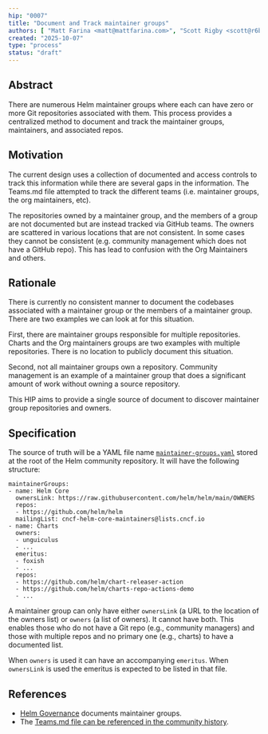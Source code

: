 ```yaml
---
hip: "0007"
title: "Document and Track maintainer groups"
authors: [ "Matt Farina <matt@mattfarina.com>", "Scott Rigby <scott@r6by.com>" ]
created: "2025-10-07"
type: "process"
status: "draft"
---
```


## Abstract

There are numerous Helm maintainer groups where each can have zero or more Git
repositories associated with them. This process provides a centralized method
to document and track the maintainer groups, maintainers, and associated repos.

## Motivation

The current design uses a collection of documented and access controls to track
this information while there are several gaps in the information. The Teams.md
file attempted to track the different teams (i.e. maintainer groups, the org
maintainers, etc).

The repositories owned by a maintainer group, and the members of a group are
not documented but are instead tracked via GitHub teams. The owners are
scattered in various locations that are not consistent. In some cases they
cannot be consistent (e.g. community management which does not have a GitHub
repo). This has lead to confusion with the Org Maintainers and others.

## Rationale

There is currently no consistent manner to document the codebases associated with
a maintainer group or the members of a maintainer group. There are two examples we can look
at for this situation.

First, there are maintainer groups responsible for multiple repositories. Charts and the
Org maintainers groups are two examples with multiple repositories.
There is no location to publicly document this situation.

Second, not all maintainer groups own a repository. Community management is an example
of a maintainer group that does a significant amount of work without owning a source
repository.

This HIP aims to provide a single source of document to discover maintainer group
repositories and owners.

## Specification

The source of truth will be a YAML file name [`maintainer-groups.yaml`](../maintainer-groups.yaml)
stored at the root of the Helm community repository. It will have the following
structure:

```
maintainerGroups:
- name: Helm Core
  ownersLink: https://raw.githubusercontent.com/helm/helm/main/OWNERS
  repos:
  - https://github.com/helm/helm
  mailingList: cncf-helm-core-maintainers@lists.cncf.io
- name: Charts
  owners:
  - unguiculus
  - ...
  emeritus:
  - foxish
  - ...
  repos:
  - https://github.com/helm/chart-releaser-action
  - https://github.com/helm/charts-repo-actions-demo
  - ...
```

A maintainer group can only have either `ownersLink` (a URL to the location of the
owners list) or `owners` (a list of owners). It cannot have both. This enables
those who do not have a Git repo (e.g., community managers) and those with
multiple repos and no primary one (e.g., charts) to have a documented list.

When `owners` is used it can have an accompanying `emeritus`. When `ownersLink`
is used the emeritus is expected to be listed in that file.

## References

* [Helm Governance](https://github.com/helm/community/blob/main/governance/governance.md)
  documents maintainer groups.
* The [Teams.md file can be referenced in the community history](https://github.com/helm/community/blob/ecedb3ddea57749580bc4800cb1492fce9c9b332/Teams.md).
